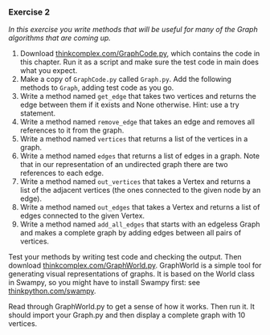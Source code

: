 ### Exercise 2 
*In this exercise you write methods that will be useful for many of the Graph algorithms that are coming up.*  

1. Download [thinkcomplex.com/GraphCode.py](http://thinkcomplex.com/GraphCode.py), which contains the code in this chapter. Run it as a script and make sure the test code in main does what you expect.  
2. Make a copy of `GraphCode.py` called `Graph.py`. Add the following methods to `Graph`, adding test code as you go.  
3. Write a method named `get_edge` that takes two vertices and returns the edge between them if it exists and None otherwise. Hint: use a try statement.  
4. Write a method named `remove_edge` that takes an edge and removes all references to it from the graph.  
5. Write a method named `vertices` that returns a list of the vertices in a graph.  
6. Write a method named `edges` that returns a list of edges in a graph. Note that in our representation of an undirected graph there are two references to each edge.  
7. Write a method named `out_vertices` that takes a Vertex and returns a list of the adjacent vertices (the ones connected to the given node by an edge).  
8. Write a method named `out_edges` that takes a Vertex and returns a list of edges connected to the given Vertex.  
9. Write a method named `add_all_edges` that starts with an edgeless Graph and makes a complete graph by adding edges between all pairs of vertices.  

Test your methods by writing test code and checking the output. Then download [thinkcomplex.com/GraphWorld.py](http://thinkcomplex.com/GraphWorld.py). GraphWorld is a simple tool for generating visual representations of graphs. It is based on the World class in Swampy, so you might have to install Swampy first: see [thinkpython.com/swampy](http://thinkpython.com/swampy).  

Read through GraphWorld.py to get a sense of how it works. Then run it. It should import your Graph.py and then display a complete graph with 10 vertices.
